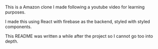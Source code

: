 This is a Amazon clone I made following a youtube video for learning purposes.

I made this using React with firebase as the backend, styled with styled components.

This README was written a while after the project so I cannot go too into depth.
